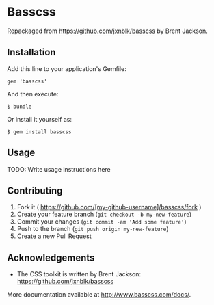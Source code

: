 # Basscss

Repackaged from <https://github.com/jxnblk/basscss> by Brent Jackson.

## Installation

Add this line to your application's Gemfile:

    gem 'basscss'

And then execute:

    $ bundle

Or install it yourself as:

    $ gem install basscss

## Usage

TODO: Write usage instructions here

## Contributing

1. Fork it ( https://github.com/[my-github-username]/basscss/fork )
2. Create your feature branch (`git checkout -b my-new-feature`)
3. Commit your changes (`git commit -am 'Add some feature'`)
4. Push to the branch (`git push origin my-new-feature`)
5. Create a new Pull Request

## Acknowledgements

  * The CSS toolkit is written by Brent Jackson: <https://github.com/jxnblk/basscss>

More documentation available at <http://www.basscss.com/docs/>.
